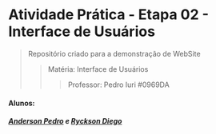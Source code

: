 # Atividade Prática - Etapa 02 - Interface de Usuários
>Repositório criado para a demonstração de WebSite
>>Matéria: Interface de Usuários
>>>Professor: Pedro Iuri
#0969DA
#### Alunos:
##### [Anderson Pedro](http://lattes.cnpq.br/5480090750325383) e [Ryckson Diego]( http://lattes.cnpq.br/9962994617885089)

